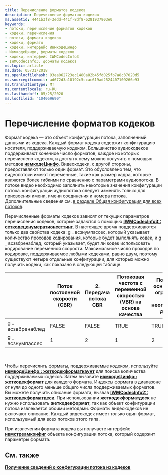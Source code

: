 ```yaml
---
title: Перечисление форматов кодеков
description: Перечисление форматов кодеков
ms.assetid: 4441b3f8-3edd-441f-8df8-6281937903e0
keywords:
- потоки, перечисление форматов кодеков
- кодеки, перечисления
- потоки, форматы кодеков
- кодеки, форматы
- кодеки, интерфейс ИвмкодеЦинфо
- ИвмкодеЦинфо, форматы кодеков
- кодеки, интерфейс IWMCodecInfo3
- IWMCodecInfo3, форматы кодеков
ms.topic: article
ms.date: 05/31/2018
ms.openlocfilehash: 93ea062723ec1480a82b45fd025fb7a8c37020d5
ms.sourcegitcommit: ad672d3a10192c5ccac619ad2524407109266e93
ms.translationtype: MT
ms.contentlocale: ru-RU
ms.lasthandoff: 05/25/2020
ms.locfileid: "104069690"
---
```

# <a name="to-enumerate-codec-formats"></a>Перечисление форматов кодеков

Формат кодека — это объект конфигурации потока, заполненный данными из кодека. Каждый формат кодека содержит конфигурацию носителя, поддерживаемую кодеком. Большинство аудиокодеков поддерживают конечное число форматов, каждое из которых перечислено кодеком, и доступ к нему можно получить с помощью методов [**ивмкодеЦинфо**](/previous-versions/windows/desktop/api/wmsdkidl/nn-wmsdkidl-iwmcodecinfo). Видеокодеки, с другой стороны, предоставляют только один формат. Это обусловлено тем, что видеопотоки имеют переменные, такие как размер кадра, которые являются более гибкими по сравнению с параметрами аудиопотока. В потоке видео необходимо заполнить некоторые значения конфигурации потока. конфигурации аудиопотока следует изменять только для присвоения имени, имени соединения и номера потока. Дополнительные сведения см. [в разделе Общая конфигурация для всех потоков](configuration-common-to-all-streams.md).

Перечисленные форматы кодеков зависят от текущих параметров перечисления кодеков, которые задаются с помощью [**IWMCodecInfo3:: сеткодеценумератионсеттинг**](/previous-versions/windows/desktop/api/Wmsdkidl/nf-wmsdkidl-iwmcodecinfo3-setcodecenumerationsetting). В настоящее время поддерживаются только два свойства кодека: g \_ всзнумпассес, который указывает количество проходов кодирования, которые будет выполнять кодек, и g \_ всзвбренаблед, который указывает, будет ли кодек использовать кодирование переменной скорости. Максимальное число проходов по кодировке, поддерживаемое любыми кодеками, равно двум, поэтому существуют четыре отдельные конфигурации, для которых можно получить кодеки, как показано в следующей таблице.



|                  | Поток постоянной скорости (CBR) | 2. Передача потока CBR | Потоковая частота с переменной скоростью (VBR) на основе качества | Поток VBR на основе битов (с ограничением или неограниченным доступом) |
|------------------|--------------------------------|-------------------|----------------------------------------------|----------------------------------------------------------|
| g \_ всзвбренаблед | FALSE                          | FALSE             | TRUE                                         | TRUE                                                     |
| g \_ всзнумпассес  | 1                              | 2                 | 1                                            | 2                                                        |



 

Чтобы перечислить форматы, поддерживаемые кодеком, используйте [**ивмкодеЦинфо:: жеткодекформаткаунт**](/previous-versions/windows/desktop/api/wmsdkidl/nf-wmsdkidl-iwmcodecinfo-getcodecformatcount) для поиска количества поддерживаемых кодеков. Затем вызовите [**ивмкодеЦинфо:: жеткодекформат**](/previous-versions/windows/desktop/api/Wmsdkidl/nf-wmsdkidl-iwmcodecinfo-getcodecformat) для каждого формата. Индексы формата в диапазоне от нуля до одного меньше общего числа поддерживаемых форматов. Вы можете получить описание формата, вызвав [**IWMCodecInfo2:: жеткодекформатдеск**](/previous-versions/windows/desktop/api/Wmsdkidl/nf-wmsdkidl-iwmcodecinfo2-getcodecformatdesc). При использовании **жеткодекформатдеск** не нужно использовать **жеткодекформат**, так как объект конфигурации потока извлекается обоими методами. Форматы видеокодеков не включают описание. Каждый видеокодек имеет только один формат, используемый для всех потоков этого типа.

При извлечении формата кодека вы получаете интерфейс [**ивмстреамконфиг**](/previous-versions/windows/desktop/api/wmsdkidl/nn-wmsdkidl-iwmstreamconfig) объекта конфигурации потока, который содержит параметры формата.

## <a name="related-topics"></a>См. также

<dl> <dt>

[**Получение сведений о конфигурации потока из кодеков**](getting-stream-configuration-information-from-codecs.md)
</dt> </dl>

 

 




